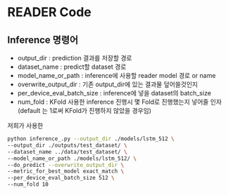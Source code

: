 # READER Code

## Inference 명령어
- output_dir : prediction 결과를 저장할 경로
- dataset_name : predict할 dataset 경로
- model_name_or_path : inference에 사용할 reader model 경로 or name
- overwrite_output_dir : 기존 output_dir에 있는 결과물 덮어쓸것인지
- per_device_eval_batch_size : inference에 넣을 dataset의 batch_size
- num_fold : KFold 사용한 inference 진행시 몇 Fold로 진행했는지 넣어줄 인자 (default 는 1로써 KFold가 진행하지 않았을 경우임)

저희가 사용한 
``` bash
python inference_.py --output_dir ./models/lstm_512 \
--output_dir ./outputs/test_dataset/ \
--dataset_name ../data/test_dataset/ \
--model_name_or_path ./models/lstm_512/ \
--do_predict --overwrite_output_dir \
--metric_for_best_model exact_match \
--per_device_eval_batch_size 512 \
--num_fold 10
```
